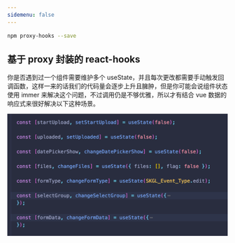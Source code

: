```yaml
---
sidemenu: false
---
```


```bash
npm proxy-hooks --save
```

## 基于 proxy 封装的 react-hooks

你是否遇到过一个组件需要维护多个 useState，并且每次更改都需要手动触发回调函数，这样一来的话我们的代码量会逐步上升且臃肿，但是你可能会说组件状态使用 immer 来解决这个问题，不过调用仍是不够优雅，所以才有结合 vue 数据的响应式来很好解决以下这种场景。

![avatar](./pic1.png)
